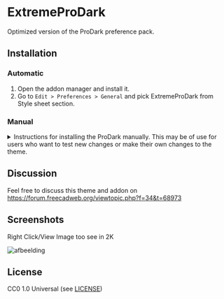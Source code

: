 # ExtremeProDark
Optimized version of the ProDark preference pack.
## Installation

### Automatic


1. Open the addon manager and install it.
2. Go to `Edit > Preferences > General` and pick ExtremeProDark from Style sheet section. 

### Manual

<details>
  <summary>Instructions for installing the ProDark manually. This may be of use for users who want to test new changes or make their own changes to the theme.</summary>

#### Linux and macOS

1. Download ProDark repository via zip file or `git` in to your default FC folder
    `cd ~/.FreeCAD/Gui/Stylesheet` # you may need to create Gui/Stylesheet dirs beforehand
    `git clone https://github.com/turn211/ExtremeProDark.git`
2. Restart FreeCAD
3. Activate stylesheet by invoking `Edit > Preferences > General` and pick ProDark from Style sheet section. 

#### Windows 10

1. Install ProDark.qss into FreeCAD Folder\data\Gui\Stylesheets\ 
2. In FreeCAD go to `Edit > Preferences > General` and pick ProDark from Stylesheet, Change Size of toolbar icons: to Medium(24px) and Apply/Ok


</details>

## Discussion

Feel free to discuss this theme and addon on https://forum.freecadweb.org/viewtopic.php?f=34&t=68973

## Screenshots

Right Click/View Image too see in 2K

![afbeelding](https://user-images.githubusercontent.com/29804962/173815127-72862f11-5fb6-445e-b11f-e9f93ec7f868.png)

## License

CC0 1.0 Universal (see [LICENSE](LICENSE))

